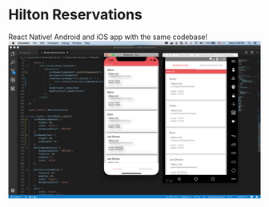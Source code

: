 # Hilton Reservations

React Native! Android and iOS app with the same codebase!
![](/docs/img/react-native-hilton-Reservations.png)